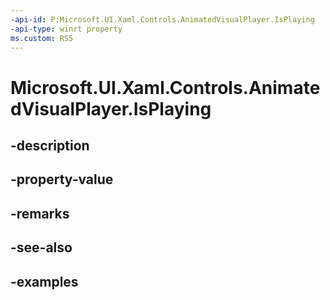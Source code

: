 ```yaml
---
-api-id: P:Microsoft.UI.Xaml.Controls.AnimatedVisualPlayer.IsPlaying
-api-type: winrt property
ms.custom: RS5
---
```


<!-- Property syntax.
public bool IsPlaying { get; }
-->

# Microsoft.UI.Xaml.Controls.AnimatedVisualPlayer.IsPlaying

## -description

## -property-value

## -remarks

## -see-also

## -examples

